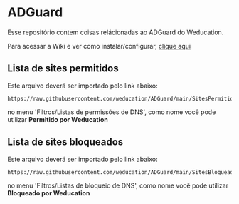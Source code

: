 # ADGuard
Esse repositório contem coisas relácionadas ao ADGuard do Weducation.

Para acessar a Wiki e ver como instalar/configurar, [clique aqui](https://github.com/weducation/ADGuard/wiki)

## Lista de sites permitidos

Este arquivo deverá ser importado pelo link abaixo:

    https://raw.githubusercontent.com/weducation/ADGuard/main/SitesPermitidos.txt

no menu 'Filtros/Listas de permissões de DNS', como nome você pode utilizar **Permitido por Weducation**

## Lista de sites bloqueados

Este arquivo deverá ser importado pelo link abaixo:

    https://raw.githubusercontent.com/weducation/ADGuard/main/SitesBloqueados.txt

no menu 'Filtros/Listas de bloqueio de DNS', como nome você pode utilizar **Bloqueado por Weducation**
